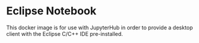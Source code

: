 # Eclipse Notebook
This docker image is for use with JupyterHub in order to provide a desktop client with the Eclipse C/C++ IDE pre-installed.